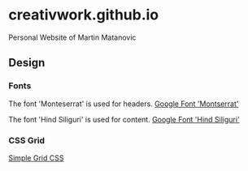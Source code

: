 # creativwork.github.io
Personal Website of Martin Matanovic

## Design

### Fonts

The font 'Monteserrat' is used for headers.
[Google Font 'Montserrat'](https://fonts.google.com/specimen/Hind+Siliguri?selection.family=Montserrat)

The font 'Hind Siliguri' is used for content.
[Google Font 'Hind Siliguri'](https://fonts.google.com/specimen/Hind+Siliguri?selection.family=Hind+Siliguri)

### CSS Grid

[Simple Grid CSS](https://simplegrid.io/)

